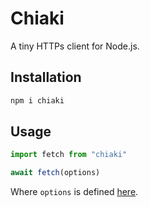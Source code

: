 # Chiaki

A tiny HTTPs client for Node.js. 


## Installation

```sh
npm i chiaki
```


## Usage 

```js
import fetch from "chiaki"

await fetch(options)
```

Where `options` is defined [here](https://nodejs.org/api/https.html#httpsrequesturl-options-callback).
